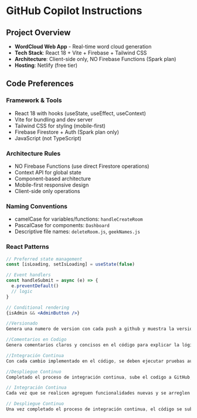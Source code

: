 # GitHub Copilot Instructions

## Project Overview
- **WordCloud Web App** - Real-time word cloud generation
- **Tech Stack**: React 18 + Vite + Firebase + Tailwind CSS
- **Architecture**: Client-side only, NO Firebase Functions (Spark plan)
- **Hosting**: Netlify (free tier)

## Code Preferences

### Framework & Tools
- React 18 with hooks (useState, useEffect, useContext)
- Vite for bundling and dev server
- Tailwind CSS for styling (mobile-first)
- Firebase Firestore + Auth (Spark plan only)
- JavaScript (not TypeScript)

### Architecture Rules
- NO Firebase Functions (use direct Firestore operations)
- Context API for global state
- Component-based architecture
- Mobile-first responsive design
- Client-side only operations

### Naming Conventions
- camelCase for variables/functions: `handleCreateRoom`
- PascalCase for components: `Dashboard`
- Descriptive file names: `deleteRoom.js`, `geekNames.js`

### React Patterns
```jsx
// Preferred state management
const [isLoading, setIsLoading] = useState(false)

// Event handlers
const handleSubmit = async (e) => {
  e.preventDefault()
  // logic
}

// Conditional rendering
{isAdmin && <AdminButton />}

//Versionado
Genera una numero de version con cada push a github y muestra la version en la interfaz de usuario

//Comentarios en Codigo
Genera comentarios claros y concisos en el código para explicar la lógica y las decisiones de implementación.

//Integración Continua
Con cada cambio implementado en el código, se deben ejecutar pruebas automatizadas para validar la funcionalidad y estabilidad de la aplicación. Utiliza Playwright para realizar pruebas end-to-end, asegurando que los flujos principales funcionen correctamente antes de realizar cualquier despliegue.

//Despliegue Continuo
Completado el proceso de integración continua, sube el codigo a GitHub, esto hara que el codigo se despliegue automaticamente en Netlify.

// Integración Continua  
Cada vez que se realicen agreguen funcionalidades nuevas y se arreglen bugs en el código, deberán ejecutarse pruebas automatizadas para validar la funcionalidad y la estabilidad de la aplicación. Se recomienda utilizar **Playwright** para llevar a cabo pruebas end-to-end, garantizando que los flujos principales funcionen correctamente antes de proceder con cualquier despliegue.  

// Despliegue Continuo  
Una vez completado el proceso de integración continua, el código se subirá automáticamente a **GitHub**, lo que desencadenará el despliegue en **Netlify** sin intervención manual.  Se agregaran comentarios al push para indicar la versión y los cambios realizados.
